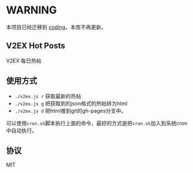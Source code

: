 # WARNING

本项目已经迁移到 [coding](https://coding.net/u/jiacai2050/p/v2ex_hot_posts/git)，本库不再更新。


## V2EX Hot Posts

V2EX 每日热帖

## 使用方式

- `./v2ex.js r`  获取最新的热帖
- `./v2ex.js g`  把获取到的json格式的热帖转为html
- `./v2ex.js d`  把html推到git的gh-pages分支中。

可以使用`cron.sh`脚本执行上面的命令，最好的方式是把`cron.sh`加入到系统cron中自动执行。

## 协议
MIT

